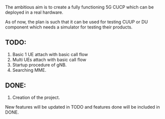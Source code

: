 The ambitious aim is to create a fully functioning 5G CUCP which can be deployed in a real hardware.

As of now, the plan is such that it can be used for testing CUUP or DU component which needs
a simulator for testing their products.

TODO:
-----
1. Basic 1 UE attach with basic call flow
2. Multi UEs attach with basic call flow
3. Startup procedure of gNB.
4. Searching MME.

DONE:
----
1. Creation of the project.

New features will be updated in TODO and features done will be included in DONE.
